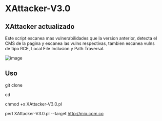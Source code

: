 # XAttacker-V3.0

## XAttacker actualizado

Este script escanea mas vulnerabilidades que la version anterior, detecta el CMS de la pagina y escanea las vulns respectivas, tambien escanea vulns de tipo RCE, Local File Inclusion y Path Traversal.

![image](https://github.com/user-attachments/assets/350fc3e8-4dda-4514-b140-8f5fffaba427)

## Uso

git clone 

cd 

chmod +x XAttacker-V3.0.pl

perl XAttacker-V3.0.pl --target http://mio.com.co
